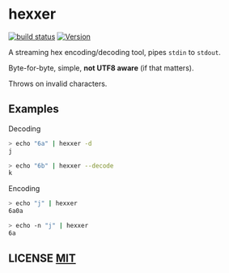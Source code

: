 # hexxer

[![build status](https://travis-ci.org/dcousens/hexxer.svg?branch=master)](http://travis-ci.org/dcousens/hexxer)
[![Version](https://img.shields.io/npm/v/hexxer.svg)](https://www.npmjs.org/package/hexxer)

A streaming hex encoding/decoding tool,  pipes `stdin` to `stdout`.

Byte-for-byte, simple, **not UTF8 aware** (if that matters).

Throws on invalid characters.


## Examples

Decoding
``` bash
> echo "6a" | hexxer -d
j

> echo "6b" | hexxer --decode
k
```

Encoding
``` bash
> echo "j" | hexxer
6a0a

> echo -n "j" | hexxer
6a
```

## LICENSE [MIT](LICENSE)
